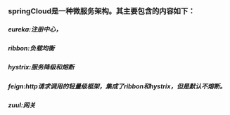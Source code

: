### springCloud是一种微服务架构。其主要包含的内容如下：
##### eureka:注册中心，
##### ribbon:负载均衡
##### hystrix:服务降级和熔断
##### feign:http请求调用的轻量级框架，集成了ribbon和hystrix，但是默认不熔断。
##### zuul:网关
